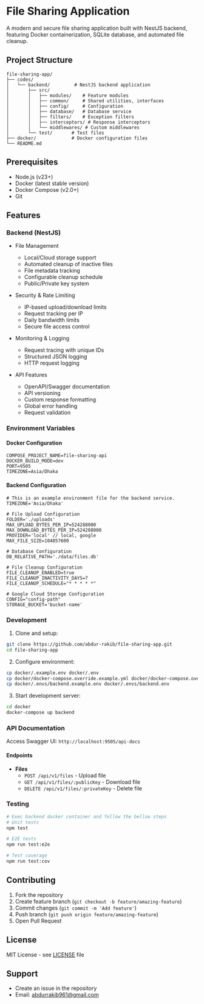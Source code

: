 # File Sharing Application

A modern and secure file sharing application built with NestJS backend, featuring Docker containerization, SQLite database, and automated file cleanup.

## Project Structure

```
file-sharing-app/
├── codes/
│   └── backend/         # NestJS backend application
│       ├── src/
│       │   ├── modules/    # Feature modules
│       │   ├── common/     # Shared utilities, interfaces
│       │   ├── config/     # Configuration
│       │   ├── database/   # Database service
│       │   ├── filters/    # Exception filters
│       │   ├── interceptors/ # Response interceptors
│       │   └── middlewares/ # Custom middlewares
│       └── test/       # Test files
├── docker/             # Docker configuration files
└── README.md
```

## Prerequisites

- Node.js (v23+)
- Docker (latest stable version)
- Docker Compose (v2.0+)
- Git

## Features

### Backend (NestJS)

- File Management

  - Local/Cloud storage support
  - Automated cleanup of inactive files
  - File metadata tracking
  - Configurable cleanup schedule
  - Public/Private key system

- Security & Rate Limiting

  - IP-based upload/download limits
  - Request tracking per IP
  - Daily bandwidth limits
  - Secure file access control

- Monitoring & Logging

  - Request tracing with unique IDs
  - Structured JSON logging
  - HTTP request logging

- API Features
  - OpenAPI/Swagger documentation
  - API versioning
  - Custom response formatting
  - Global error handling
  - Request validation

### Environment Variables

#### Docker Configuration

```env
COMPOSE_PROJECT_NAME=file-sharing-api
DOCKER_BUILD_MODE=dev
PORT=9505
TIMEZONE=Asia/Dhaka
```

#### Backend Configuration

```env
# This is an example environment file for the backend service.
TIMEZONE='Asia/Dhaka'

# File Upload Configuration
FOLDER='./uploads'
MAX_UPLOAD_BYTES_PER_IP=524288000
MAX_DOWNLOAD_BYTES_PER_IP=524288000
PROVIDER='local' // local, google
MAX_FILE_SIZE=104857600

# Database Configuration
DB_RELATIVE_PATH='./data/files.db'

# File Cleanup Configuration
FILE_CLEANUP_ENABLED=true
FILE_CLEANUP_INACTIVITY_DAYS=7
FILE_CLEANUP_SCHEDULE="* * * * *"

# Google Cloud Storage Configuration
CONFIG="config-path"
STORAGE_BUCKET='bucket-name'
```

### Development

1. Clone and setup:

```bash
git clone https://github.com/abdur-rakib/file-sharing-app.git
cd file-sharing-app
```

2. Configure environment:

```bash
cp docker/.example.env docker/.env
cp docker/docker-compose.override.example.yml docker/docker-compose.override.yml
cp docker/.envs/backend.example.env docker/.envs/backend.env
```

3. Start development server:

```bash
cd docker
docker-compose up backend
```

### API Documentation

Access Swagger UI: `http://localhost:9505/api-docs`

#### Endpoints

- **Files**
  - `POST /api/v1/files` - Upload file
  - `GET /api/v1/files/:publicKey` - Download file
  - `DELETE /api/v1/files/:privateKey` - Delete file

### Testing

```bash
# Exec backend docker container and follow the bellow steps
# Unit tests
npm test

# E2E tests
npm run test:e2e

# Test coverage
npm run test:cov
```

## Contributing

1. Fork the repository
2. Create feature branch (`git checkout -b feature/amazing-feature`)
3. Commit changes (`git commit -m 'Add feature'`)
4. Push branch (`git push origin feature/amazing-feature`)
5. Open Pull Request

## License

MIT License - see [LICENSE](LICENSE) file

## Support

- Create an issue in the repository
- Email: abdurrakib961@gmail.com
